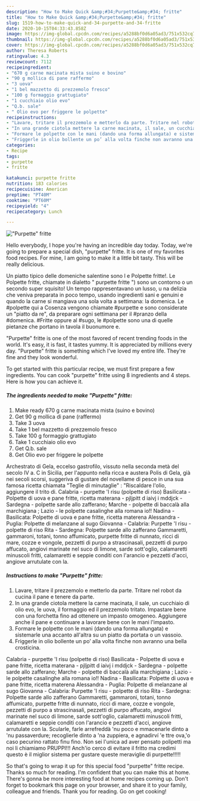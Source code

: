 ```yaml
---
description: "How to Make Quick &amp;#34;Purpette&amp;#34; fritte"
title: "How to Make Quick &amp;#34;Purpette&amp;#34; fritte"
slug: 1519-how-to-make-quick-and-34-purpette-and-34-fritte
date: 2020-10-15T04:33:43.858Z
image: https://img-global.cpcdn.com/recipes/a5288bf0d6a05ad3/751x532cq70/purpette-fritte-recipe-main-photo.jpg
thumbnail: https://img-global.cpcdn.com/recipes/a5288bf0d6a05ad3/751x532cq70/purpette-fritte-recipe-main-photo.jpg
cover: https://img-global.cpcdn.com/recipes/a5288bf0d6a05ad3/751x532cq70/purpette-fritte-recipe-main-photo.jpg
author: Theresa Roberts
ratingvalue: 4.3
reviewcount: 7112
recipeingredient:
- "670 g carne macinata mista suino e bovino"
- "90 g mollica di pane raffermo"
- "3 uova"
- "1 bel mazzetto di prezzemolo fresco"
- "100 g formaggio grattugiato"
- "1 cucchiaio olio evo"
- "Q.b. sale"
- " Olio evo per friggere le polpette"
recipeinstructions:
- "Lavare, tritare il prezzemolo e metterlo da parte. Tritare nel robot da cucina il pane e tenere da parte."
- "In una grande ciotola mettere la carne macinata, il sale, un cucchiaio di olio evo, le uova, il formaggio ed il prezzemolo tritato. Impastare bene con una forchetta fino ad ottenere un impasto omogeneo. Aggiungere anche il pane e continuare a lavorare bene con le mani l&#39;impasto."
- "Formare le polpette con le mani (dando una forma allungata) e sistemarle una accanto all&#39;altra su un piatto da portata o un vassoio."
- "Friggerle in olio bollente un po’ alla volta finche non avranno una bella crosticina."
categories:
- Recipe
tags:
- purpette
- fritte

katakunci: purpette fritte 
nutrition: 183 calories
recipecuisine: American
preptime: "PT40M"
cooktime: "PT60M"
recipeyield: "4"
recipecategory: Lunch

---
```



![&#34;Purpette&#34; fritte](https://img-global.cpcdn.com/recipes/a5288bf0d6a05ad3/751x532cq70/purpette-fritte-recipe-main-photo.jpg)

Hello everybody, I hope you're having an incredible day today. Today, we're going to prepare a special dish, &#34;purpette&#34; fritte. It is one of my favorites food recipes. For mine, I am going to make it a little bit tasty. This will be really delicious.

Un piatto tipico delle domeniche salentine sono l e Polpette fritte!. Le Polpette fritte, chiamate in dialetto &#34; purpette fritte &#34;) sono un contorno o un secondo super squisito! Un tempo rappresentavano un lusso, u na delizia che veniva preparata in poco tempo, usando ingredienti sani e genuini e quando la carne si mangiava una sola volta a settimana: la domenica. Le #polpette qui a Cosenza vengono chiamate #purpette e sono considerate un &#34;piatto da re&#34;, da preparare ogni settimana per il #pranzo della #domenica. #Fritte oppure al #sugo, le #polpette sono una di quelle pietanze che portano in tavola il buonumore e.

&#34;Purpette&#34; fritte is one of the most favored of recent trending foods in the world. It's easy, it is fast, it tastes yummy. It is appreciated by millions every day. &#34;Purpette&#34; fritte is something which I've loved my entire life. They're fine and they look wonderful.


To get started with this particular recipe, we must first prepare a few ingredients. You can cook &#34;purpette&#34; fritte using 8 ingredients and 4 steps. Here is how you can achieve it.

<!--inarticleads1-->

##### The ingredients needed to make &#34;Purpette&#34; fritte:

1. Make ready 670 g carne macinata mista (suino e bovino)
1. Get 90 g mollica di pane (raffermo)
1. Take 3 uova
1. Take 1 bel mazzetto di prezzemolo fresco
1. Take 100 g formaggio grattugiato
1. Take 1 cucchiaio olio evo
1. Get Q.b. sale
1. Get  Olio evo per friggere le polpette


Archestrato di Gela, eccelso gastrofilo, vissuto nella seconda metà del secolo IV a. C in Sicilia, per l&#39;appunto nella ricca e austera Polis di Gela, già nei secoli scorsi, suggeriva di gustare del novellame di pesce in una sua famosa ricetta chiamata &#34;Teglie di minutaglie&#34; : &#34;Riscaldare l&#39;olio, aggiungere il trito di. Calabria - purpette &#39;I risu (polpette di riso) Basilicata - Polpette di uova e pane fritte, ricetta materana - pjljpitt d iaivj i mddjck - Sardegna - polpette sarde allo zafferano; Marche - polpette di baccalà alla marchigiana ; Lazio - le polpette casalinghe alla romana io!! Nadina - Basilicata: Polpette di uova e pane fritte, ricetta materena Alessandra - Puglia: Polpette di melanzane al sugo Giovanna - Calabria: Purpette &#39;I risu - polpette di riso Rita - Sardegna: Polpette sarde allo zafferano Gammaretti, gammaroni, totani, tonno affumicato, purpette fritte di nunnato, ricci di mare, cozze e vongole, pezzetti di purpo a strascinasali, pezzetti di purpo affucato, angiovi marinate nel suco di limone, sarde sott&#39;oglio, calamaretti minuscoli fritti, calamaretti e seppie conditi con l&#39;arancio e pezzetti d&#39;acci, angiove arrutulate con la. 

<!--inarticleads2-->

##### Instructions to make &#34;Purpette&#34; fritte:

1. Lavare, tritare il prezzemolo e metterlo da parte. Tritare nel robot da cucina il pane e tenere da parte.
1. In una grande ciotola mettere la carne macinata, il sale, un cucchiaio di olio evo, le uova, il formaggio ed il prezzemolo tritato. Impastare bene con una forchetta fino ad ottenere un impasto omogeneo. Aggiungere anche il pane e continuare a lavorare bene con le mani l&#39;impasto.
1. Formare le polpette con le mani (dando una forma allungata) e sistemarle una accanto all&#39;altra su un piatto da portata o un vassoio.
1. Friggerle in olio bollente un po’ alla volta finche non avranno una bella crosticina.


Calabria - purpette &#39;I risu (polpette di riso) Basilicata - Polpette di uova e pane fritte, ricetta materana - pjljpitt d iaivj i mddjck - Sardegna - polpette sarde allo zafferano; Marche - polpette di baccalà alla marchigiana ; Lazio - le polpette casalinghe alla romana io!! Nadina - Basilicata: Polpette di uova e pane fritte, ricetta materena Alessandra - Puglia: Polpette di melanzane al sugo Giovanna - Calabria: Purpette &#39;I risu - polpette di riso Rita - Sardegna: Polpette sarde allo zafferano Gammaretti, gammaroni, totani, tonno affumicato, purpette fritte di nunnato, ricci di mare, cozze e vongole, pezzetti di purpo a strascinasali, pezzetti di purpo affucato, angiovi marinate nel suco di limone, sarde sott&#39;oglio, calamaretti minuscoli fritti, calamaretti e seppie conditi con l&#39;arancio e pezzetti d&#39;acci, angiove arrutulate con la. Scularle, farle arrefreddà &#39;nu poco e mmacenarle dinto a &#39;nu passaverdure; recoglierle dinto a &#39;na zuppiera, e agnadirví &#39;e ttre ova,&#39;o caso pecurino rattato finu fino. Non sei l&#39;unica ad aver pensato polipetti ma noi li chiamiamo PRUPPI!!! Anch&#39;io cerco di evitare il fritto ma credimi questo è il miglior sistema per gustare queste meraviglie di purpette!!!!! 

So that's going to wrap it up for this special food &#34;purpette&#34; fritte recipe. Thanks so much for reading. I'm confident that you can make this at home. There's gonna be more interesting food at home recipes coming up. Don't forget to bookmark this page on your browser, and share it to your family, colleague and friends. Thank you for reading. Go on get cooking!
